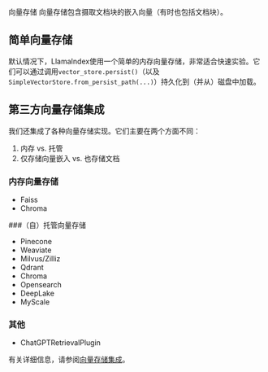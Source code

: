 向量存储
向量存储包含摄取文档块的嵌入向量（有时也包括文档块）。

## 简单向量存储
默认情况下，LlamaIndex使用一个简单的内存向量存储，非常适合快速实验。它们可以通过调用`vector_store.persist()`（以及`SimpleVectorStore.from_persist_path(...)`）持久化到（并从）磁盘中加载。

## 第三方向量存储集成
我们还集成了各种向量存储实现。它们主要在两个方面不同：
1. 内存 vs. 托管
2. 仅存储向量嵌入 vs. 也存储文档

### 内存向量存储
* Faiss
* Chroma

###（自）托管向量存储
* Pinecone
* Weaviate
* Milvus/Zilliz
* Qdrant
* Chroma
* Opensearch
* DeepLake
* MyScale

### 其他
* ChatGPTRetrievalPlugin

有关详细信息，请参阅[向量存储集成](/how_to/integrations/vector_stores.md)。